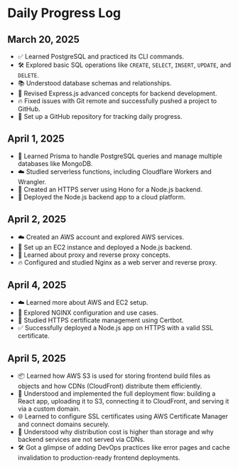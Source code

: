 # Daily Progress Log

## March 20, 2025
- ✅ Learned PostgreSQL and practiced its CLI commands.
- 🛠 Explored basic SQL operations like `CREATE`, `SELECT`, `INSERT`, `UPDATE`, and `DELETE`.
- 📚 Understood database schemas and relationships.
- 🚀 Revised Express.js advanced concepts for backend development.
- 🔥 Fixed issues with Git remote and successfully pushed a project to GitHub.
- 📝 Set up a GitHub repository for tracking daily progress.

## April 1, 2025
- 📌 Learned Prisma to handle PostgreSQL queries and manage multiple databases like MongoDB.
- ☁️ Studied serverless functions, including Cloudflare Workers and Wrangler.
- 🔐 Created an HTTPS server using Hono for a Node.js backend.
- 🚀 Deployed the Node.js backend app to a cloud platform.

## April 2, 2025
- ☁️ Created an AWS account and explored AWS services.
- 🚀 Set up an EC2 instance and deployed a Node.js backend.
- 🔄 Learned about proxy and reverse proxy concepts.
- 🔥 Configured and studied Nginx as a web server and reverse proxy.

## April 4, 2025
- ☁️ Learned more about AWS and EC2 setup.
- 🔧 Explored NGINX configuration and use cases.
- 🔐 Studied HTTPS certificate management using Certbot.
- ✅ Successfully deployed a Node.js app on HTTPS with a valid SSL certificate.

## April 5, 2025
- 📦 Learned how AWS S3 is used for storing frontend build files as objects and how CDNs (CloudFront) distribute them efficiently.
- 🚀 Understood and implemented the full deployment flow: building a React app, uploading it to S3, connecting it to CloudFront, and serving it via a custom domain.
- 🌐 Learned to configure SSL certificates using AWS Certificate Manager and connect domains securely.
- 🧠 Understood why distribution cost is higher than storage and why backend services are not served via CDNs.
- 🛠️ Got a glimpse of adding DevOps practices like error pages and cache invalidation to production-ready frontend deployments.